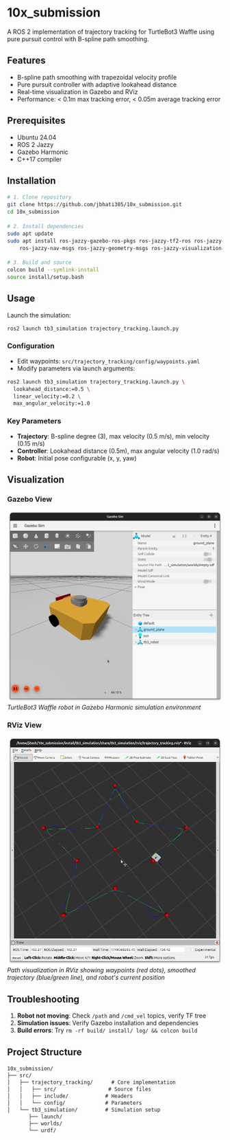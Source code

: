 # 10x_submission

A ROS 2 implementation of trajectory tracking for TurtleBot3 Waffle using pure pursuit control with B-spline path smoothing.

## Features
- B-spline path smoothing with trapezoidal velocity profile
- Pure pursuit controller with adaptive lookahead distance
- Real-time visualization in Gazebo and RViz
- Performance: < 0.1m max tracking error, < 0.05m average tracking error

## Prerequisites
- Ubuntu 24.04
- ROS 2 Jazzy
- Gazebo Harmonic
- C++17 compiler

## Installation

```bash
# 1. Clone repository
git clone https://github.com/jbhati305/10x_submission.git
cd 10x_submission

# 2. Install dependencies
sudo apt update
sudo apt install ros-jazzy-gazebo-ros-pkgs ros-jazzy-tf2-ros ros-jazzy-tf2-geometry-msgs \
    ros-jazzy-nav-msgs ros-jazzy-geometry-msgs ros-jazzy-visualization-msgs

# 3. Build and source
colcon build --symlink-install
source install/setup.bash
```

## Usage

Launch the simulation:
```bash
ros2 launch tb3_simulation trajectory_tracking.launch.py
```

### Configuration
- Edit waypoints: `src/trajectory_tracking/config/waypoints.yaml`
- Modify parameters via launch arguments:
```bash
ros2 launch tb3_simulation trajectory_tracking.launch.py \
  lookahead_distance:=0.5 \
  linear_velocity:=0.2 \
  max_angular_velocity:=1.0
```

### Key Parameters
- **Trajectory**: B-spline degree (3), max velocity (0.5 m/s), min velocity (0.15 m/s)
- **Controller**: Lookahead distance (0.5m), max angular velocity (1.0 rad/s)
- **Robot**: Initial pose configurable (x, y, yaw)

## Visualization

### Gazebo View
![Gazebo Simulation showing TurtleBot3 Waffle](/Images_&_videos/tb3_gazebo.png)
*TurtleBot3 Waffle robot in Gazebo Harmonic simulation environment*

### RViz View
![RViz Path Visualization](/Images_&_videos/tb3_rviz.png)
*Path visualization in RViz showing waypoints (red dots), smoothed trajectory (blue/green line), and robot's current position*

## Troubleshooting
1. **Robot not moving**: Check `/path` and `/cmd_vel` topics, verify TF tree
2. **Simulation issues**: Verify Gazebo installation and dependencies
3. **Build errors**: Try `rm -rf build/ install/ log/ && colcon build`

## Project Structure
```
10x_submission/
├── src/
│   ├── trajectory_tracking/      # Core implementation
│   │   ├── src/                 # Source files
│   │   ├── include/            # Headers
│   │   └── config/             # Parameters
│   └── tb3_simulation/         # Simulation setup
       ├── launch/
       ├── worlds/
       └── urdf/
```


